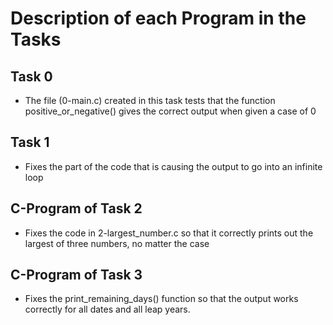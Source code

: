 # Description of each Program in the Tasks

## Task 0

- The file (0-main.c) created in this task tests that the function positive_or_negative() gives the correct output when given a case of 0

## Task 1

- Fixes the part of the code that is causing the output to go into an infinite loop

## C-Program of Task 2

- Fixes the code in 2-largest_number.c so that it correctly prints out the largest of three numbers, no matter the case

## C-Program of Task 3

- Fixes the print_remaining_days() function so that the output works correctly for all dates and all leap years.
